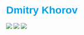  <h1 style="font-family: Arial,serif ; color: #00a1e6">Dmitry Khorov</h1>
<img src="https://lambent-pie-10abd7.netlify.app/dk.jpg">
<img src="https://lambent-pie-10abd7.netlify.app/u.jpg">
<img src="https://lambent-pie-10abd7.netlify.app/panelcode.jpg">
